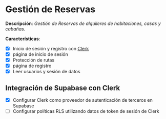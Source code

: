 # Gestión de Reservas

__Descripción__:
_Gestión de Reservas de alquileres de habitaciones, casas y cabañas._

__Características__:

- [x] Inicio de sesión y registro con [Clerk](https://clerk.com/)
- [x] página de inicio de sesión
- [x] Protección de rutas
- [x] página de registro
- [x] Leer usuarios y sesión de datos

## Integración de Supabase con Clerk

- [x] Configurar Clerk como proveedor de autenticación de terceros en Supabase
- [ ] Configurar políticas RLS utilizando datos de token de sesión de Clerk
